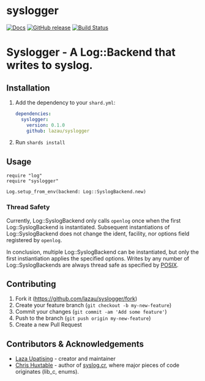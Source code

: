 # syslogger
[![Docs](https://img.shields.io/badge/docs-available-brightgreen.svg)](https://lazau.github.io/syslogger/)
[![GitHub release](https://img.shields.io/github/release/lazau/syslogger.svg)](https://github.com/lazau/syslogger/releases)
[![Build Status](https://travis-ci.org/lazau/syslogger.svg?branch=master)](https://travis-ci.org/lazau/syslogger)

# Syslogger - A Log::Backend that writes to syslog.

## Installation

1. Add the dependency to your `shard.yml`:

   ```yaml
   dependencies:
     syslogger:
       version: 0.1.0
       github: lazau/syslogger
   ```

2. Run `shards install`

## Usage

```crystal
require "log"
require "syslogger"

Log.setup_from_env(backend: Log::SyslogBackend.new)
```

### Thread Safety

Currently, Log::SyslogBackend only calls `openlog` once when the first Log::SyslogBackend is instantiated.
Subsequent instantiations of Log::SyslogBackend does not change the ident, facility, nor options field registered by
`openlog`.

In conclusion, multiple Log::SyslogBackend can be instantiated, but only the first instiantiation applies the specified
options.
Writes by any number of Log::SyslogBackends are always thread safe as specified by
[POSIX](https://pubs.opengroup.org/onlinepubs/000095399/functions/xsh_chap02_09.html#tag_02_09_01).

## Contributing

1. Fork it (<https://github.com/lazau/syslogger/fork>)
2. Create your feature branch (`git checkout -b my-new-feature`)
3. Commit your changes (`git commit -am 'Add some feature'`)
4. Push to the branch (`git push origin my-new-feature`)
5. Create a new Pull Request

## Contributors & Acknowledgements

- [Laza Upatising](https://github.com/lazau) - creator and maintainer
- [Chris Huxtable](https://github.com/chris-huxtable) - author of
  [syslog.cr](https://github.com/chris-huxtable/syslog.cr), where major pieces of code originates (lib_c, enums).
